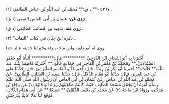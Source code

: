 ٥٣٦٧ -** د ق:** مُحَمَّد بْن عَبد اللَّهِ بْن عياض الطائفي (١) .

**رَوَى عَن:** عثمان بْن أَبي العاص الثقفي (د ق) .

**رَوَى عَنه:** سَعِيد بن السائب الطائفي (د ق) .

ذكره ابنُ حِبَّان في كتاب "الثقات" (٢) .

روى له أبو داود، وابن ماجه، وقد وقع لنا حديثه عاليا جدا.

أَخْبَرَنَا بِهِ أَبُو إِسْحَاقَ ابْنُ الدَّرَجِيِّ،********** قال:********** أَنْبَأَنَا أَبُو جَعْفَرٍ الصَّيْدَلانِيُّ،** ومُحَمَّدُ بْنُ مَعْمَرِ بْنِ الْفَاخِرِ فِي جَمَاعَةٍ قَالُوا:** أَخْبَرَتْنا فَاطِمَةُ بِنْتُ عَبد اللَّهِ،** قَالَتْ:** أخبرنا أَبُو بَكْرِ بْنُ رِيذَةَ، قال: أخبرنا أَبُو الْقَاسِمِ الطَّبَرَانِيّ، قال: حَدَّثَنَا علي بْن عبد العزيز، قال: حَدَّثَنَا أَبُو هَمَّامٍ الدَّلالُ، قال: حَدَّثَنَا سَعِيد بْنُ السَّائِبِ الطَّائِفِيُّ، عَنْ مُحَمَّدِ بْن عَبد اللَّهِ بْن عياض، عَنْ عثمان بْن أَبي العاص أن رَسُول اللَّهِ صَلَّى اللَّهُ عَلَيْهِ وسَلَّمَ أَمَرَهُ أَنْ يَجْعَلَ مَسْجِدَ الطَّائِفِ حَيْثُ كَانَتْ طَاغِيَتُهُمْ.رَوَاهُ أَبُو دَاوُدَ (١) عَنِ رَجَاءِ بْنِ مُرَجَّى، ورَوَاهُ ابْنُ مَاجَهْ (٢) عَنْ مُحَمَّد بْن يَحْيَى الذُّهْلِيِّ،** جَمِيعًا:** عَن أَبِي هَمَّامٍ الدَّلالِ، فَوَقَعَ لَنَا بَدَلا عَالِيًا بِدَرَجَتَيْنِ.